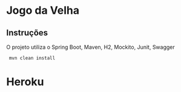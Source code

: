 # Jogo da Velha

## Instruções

O projeto utiliza o Spring Boot, Maven, H2, Mockito, Junit, Swagger


```
 mvn clean install
```

# Heroku




